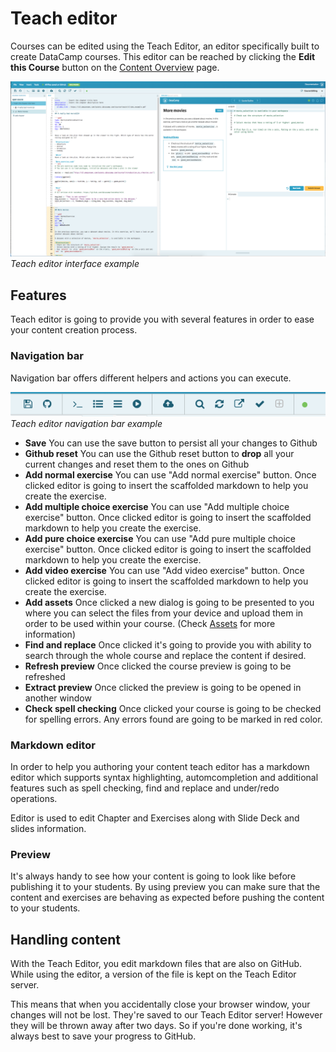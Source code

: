 # Teach editor

Courses can be edited using the Teach Editor, an editor specifically built to create DataCamp courses. This editor can be reached by clicking the **Edit this Course** button on the [Content Overview](content-overview.md) page.

![Teach editor interface](../images/interface/teach-editor.png)  
*Teach editor interface example*

## Features

Teach editor is going to provide you with several features in order to ease your content creation process.

### Navigation bar

Navigation bar offers different helpers and actions you can execute.

![Teach editor navigation bar](../images/interface/teach-editor-nav-bar.png)  
*Teach editor navigation bar example*

- **Save** You can use the save button to persist all your changes to Github
- **Github reset** You can use the Github reset button to **drop** all your current changes and reset them to the ones on Github
- **Add normal exercise** You can use "Add normal exercise" button. Once clicked editor is going to insert the scaffolded markdown to help you create the exercise.
- **Add multiple choice exercise** You can use "Add multiple choice exercise" button. Once clicked editor is going to insert the scaffolded markdown to help you create the exercise.
- **Add pure choice exercise** You can use "Add pure multiple choice exercise" button. Once clicked editor is going to insert the scaffolded markdown to help you create the exercise.
- **Add video exercise** You can use "Add video exercise" button. Once clicked editor is going to insert the scaffolded markdown to help you create the exercise.
- **Add assets** Once clicked a new dialog is going to be presented to you where you can select the files from your device and upload them in order to be used within your course. (Check [Assets](../courses/assets.md) for more information)
- **Find and replace** Once clicked it's going to provide you with ability to search through the whole course and replace the content if desired.
- **Refresh preview** Once clicked the course preview is going to be refreshed
- **Extract preview** Once clicked the preview is going to be opened in another window
- **Check spell checking** Once clicked your course is going to be checked for spelling errors. Any errors found are going to be marked in red color.

### Markdown editor

In order to help you authoring your content teach editor has a markdown editor which supports syntax highlighting, automcompletion and additional features such as spell checking, find and replace and under/redo operations.

Editor is used to edit Chapter and Exercises along with Slide Deck and slides information.

### Preview

It's always handy to see how your content is going to look like before publishing it to your students. By using preview you can make sure that the content and exercises are behaving as expected before pushing the content to your students.

## Handling content

With the Teach Editor, you edit markdown files that are also on GitHub. While using the editor, a version of the file is kept on the Teach Editor server. 

This means that when you accidentally close your browser window, your changes will not be lost. They're saved to our Teach Editor server! However they will be thrown away after two days. So if you're done working, it's always best to save your progress to GitHub.
